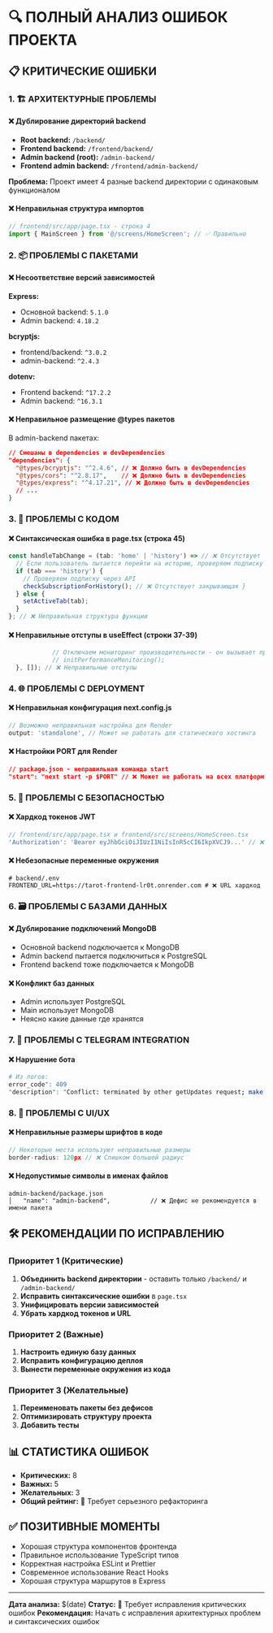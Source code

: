 # 🔍 ПОЛНЫЙ АНАЛИЗ ОШИБОК ПРОЕКТА

## 📋 КРИТИЧЕСКИЕ ОШИБКИ

### 1. 🏗️ АРХИТЕКТУРНЫЕ ПРОБЛЕМЫ

#### ❌ Дублирование директорий backend
- **Root backend:** `/backend/`
- **Frontend backend:** `/frontend/backend/`
- **Admin backend (root):** `/admin-backend/`
- **Frontend admin backend:** `/frontend/admin-backend/`

**Проблема:** Проект имеет 4 разные backend директории с одинаковым функционалом

#### ❌ Неправильная структура импортов
```typescript
// frontend/src/app/page.tsx - строка 4
import { MainScreen } from '@/screens/HomeScreen'; // ✅ Правильно
```

### 2. 📦 ПРОБЛЕМЫ С ПАКЕТАМИ

#### ❌ Несоответствие версий зависимостей

**Express:**
- Основной backend: `5.1.0`
- Admin backend: `4.18.2`

**bcryptjs:**
- frontend/backend: `^3.0.2`
- admin-backend: `^2.4.3`

**dotenv:**
- Frontend backend: `^17.2.2`
- Admin backend: `^16.3.1`

#### ❌ Неправильное размещение @types пакетов

В admin-backend пакетах:
```json
// Смешаны в dependencies и devDependencies
"dependencies": {
  "@types/bcryptjs": "^2.4.6", // ❌ Должно быть в devDependencies
  "@types/cors": "^2.8.17",    // ❌ Должно быть в devDependencies
  "@types/express": "^4.17.21", // ❌ Должно быть в devDependencies
  // ...
}
```

### 3. 🔧 ПРОБЛЕМЫ С КОДОМ

#### ❌ Синтаксическая ошибка в page.tsx (строка 45)
```typescript
const handleTabChange = (tab: 'home' | 'history') => // ❌ Отсутствует {
  // Если пользователь пытается перейти на историю, проверяем подписку
  if (tab === 'history') {
    // Проверяем подписку через API
    checkSubscriptionForHistory(); // ❌ Отсутствует закрывающая }
  } else {
    setActiveTab(tab);
  }
}; // ❌ Неправильная структура функции
```

#### ❌ Неправильные отступы в useEffect (строки 37-39)
```typescript
            // Отключаем мониторинг производительности - он вызывает проблемы
            // initPerformanceMonitoring();
  }, []); // ❌ Неправильные отступы
```

### 4. 🌐 ПРОБЛЕМЫ С DEPLOYMENT

#### ❌ Неправильная конфигурация next.config.js
```javascript
// Возможно неправильная настройка для Render
output: 'standalone', // Может не работать для статического хостинга
```

#### ❌ Настройки PORT для Render
```json
// package.json - неправильная команда start
"start": "next start -p $PORT" // ❌ Может не работать на всех платформах
```

### 5. 🔐 ПРОБЛЕМЫ С БЕЗОПАСНОСТЬЮ

#### ❌ Хардкод токенов JWT
```typescript
// frontend/src/app/page.tsx и frontend/src/screens/HomeScreen.tsx
'Authorization': 'Bearer eyJhbGciOiJIUzI1NiIsInR5cCI6IkpXVCJ9...' // ❌ Небезопасно
```

#### ❌ Небезопасные переменные окружения
```env
# backend/.env
FRONTEND_URL=https://tarot-frontend-lr0t.onrender.com # ❌ URL хардкод
```

### 6. 🗃️ ПРОБЛЕМЫ С БАЗАМИ ДАННЫХ

#### ❌ Дублирование подключений MongoDB
- Основной backend подключается к MongoDB
- Admin backend пытается подключиться к PostgreSQL
- Frontend backend тоже подключается к MongoDB

#### ❌ Конфликт баз данных
- Admin использует PostgreSQL
- Main использует MongoDB
- Неясно какие данные где хранятся

### 7. 📱 ПРОБЛЕМЫ С TELEGRAM INTEGRATION

#### ❌ Нарушение бота
```bash
# Из логов:
error_code": 409
"description": "Conflict: terminated by other getUpdates request; make sure that only one bot instance is running"
```

### 8. 🎨 ПРОБЛЕМЫ С UI/UX

#### ❌ Неправильные размеры шрифтов в коде
```typescript
// Некоторые места используют неправильные размеры
border-radius: 120px // ❌ Слишком большой радиус
```

#### ❌ Недопустимые символы в именах файлов
```
admin-backend/package.json
│   "name": "admin-backend",           // ❌ Дефис не рекомендуется в имени пакета
```

## 🛠️ РЕКОМЕНДАЦИИ ПО ИСПРАВЛЕНИЮ

### Приоритет 1 (Критические)
1. **Объединить backend директории** - оставить только `/backend/` и `/admin-backend/`
2. **Исправить синтаксические ошибки** в `page.tsx`
3. **Унифицировать версии зависимостей**
4. **Убрать хардкод токенов и URL**

### Приоритет 2 (Важные)
1. **Настроить единую базу данных**
2. **Исправить конфигурацию деплоя**
3. **Вынести переменные окружения из кода**

### Приоритет 3 (Желательные)
1. **Переименовать пакеты без дефисов**
2. **Оптимизировать структуру проекта**
3. **Добавить тесты**

## 📊 СТАТИСТИКА ОШИБОК

- **Критических:** 8
- **Важных:** 5  
- **Желательных:** 3
- **Общий рейтинг:** 🔴 Требует серьезного рефакторинга

## ✅ ПОЗИТИВНЫЕ МОМЕНТЫ

- Хорошая структура компонентов фронтенда
- Правильное использование TypeScript типов
- Корректная настройка ESLint и Prettier
- Современное использование React Hooks
- Хорошая структура маршрутов в Express

---

**Дата анализа:** $(date)
**Статус:** 🔴 Требует исправления критических ошибок
**Рекомендация:** Начать с исправления архитектурных проблем и синтаксических ошибок

